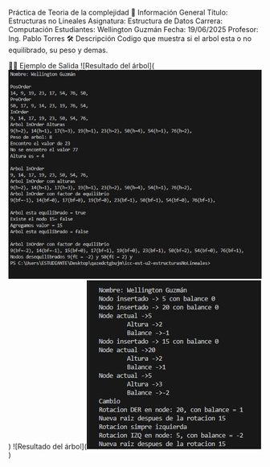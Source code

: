 Práctica de Teoria de la complejidad
📌 Información General
Título: Estructuras no Lineales
Asignatura: Estructura de Datos
Carrera: Computación
Estudiantes: Wellington Guzmán
Fecha: 19/06/2025
Profesor: Ing. Pablo Torres
🛠️ Descripción
Codigo que muestra si el arbol esta o no equilibrado, su peso y demas.

🧑‍💻 Ejemplo de Salida
![Resultado del árbol](![alt text](image.png))
![Resultado del árbol](![alt text](image2.png))